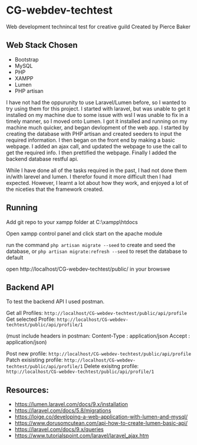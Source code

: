 # CG-webdev-techtest
Web development technincal test for creative guild
Created by Pierce Baker

## Web Stack Chosen
* Bootstrap
* MySQL
* PHP
* XAMPP
* Lumen
* PHP artisan

I have not had the oppurunity to use Laravel/Lumen before, so I wanted to try using them for this project. I started with laravel, but was unable to get it installed on my machine due to some issue with wsl I was unable to fix in a timely manner, so I moved onto Lumen. I got it installed and running on my machine much quicker, and began devlopment of the web app. I started by creating the database with PHP artisan and created seeders to input the required information. I then began on the front end by making a basic webpage. I added an ajax call, and updated the webpage to use the call to get the required info. I then prettified the webpage. Finally I added the backend database restful api.

While I have done all of the tasks required in the past, I had not done them in/with larevel and lumen. I therefor found it more difficult then I had expected. However, I learnt a lot about how they work, and enjoyed a lot of the niceties that the framework created.

## Running
Add git repo to your xampp folder at C:\xampp\htdocs

Open xampp control panel and click start on the apache module

run the command `php artisan migrate --seed` to create and seed the database,
or `php artisan migrate:refresh --seed` to reset the database to default

open http://localhost/CG-webdev-techtest/public/ in your browswe

## Backend API
To test the backend API I used postman.

Get all Profiles: `http://localhost/CG-webdev-techtest/public/api/profile`
Get selected Profile: `http://localhost/CG-webdev-techtest/public/api/profile/1`

(must include headers in postman: 
Content-Type : application/json
Accept  : application/json)

Post new profile: `http://localhost/CG-webdev-techtest/public/api/profile`
Patch exisisting profile: `http://localhost/CG-webdev-techtest/public/api/profile/1`
Delete exisitng profile: `http://localhost/CG-webdev-techtest/public/api/profile/1`


## Resources:
* https://lumen.laravel.com/docs/9.x/installation
* https://laravel.com/docs/5.8/migrations
* https://loige.co/developing-a-web-application-with-lumen-and-mysql/
* https://www.dorusomcutean.com/api-how-to-create-lumen-basic-api/
* https://laravel.com/docs/9.x/queries
* https://www.tutorialspoint.com/laravel/laravel_ajax.htm


